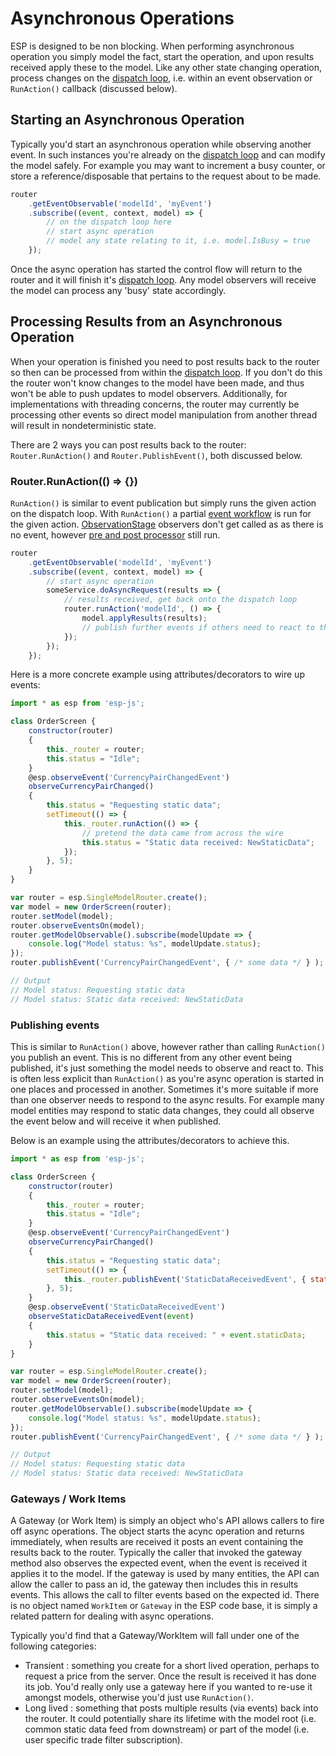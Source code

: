 <a name="asynchronous-operations"></a>

# Asynchronous Operations

ESP is designed to be non blocking.
When performing asynchronous operation you simply model the fact, start the operation, and upon results received apply these to the model.
Like any other state changing operation, process changes on the [dispatch loop](../router-api/dispatch-loop.md), i.e. within an event observation or `RunAction()` callback (discussed below).


## Starting an Asynchronous Operation
Typically you'd start an asynchronous operation while observing another event.
In such instances you're already on the [dispatch loop](../router-api/dispatch-loop.md) and can modify the model safely.
For example you may want to increment a busy counter, or store a reference/disposable that pertains to the request about to be made.

``` js
router
    .getEventObservable('modelId', 'myEvent')
    .subscribe((event, context, model) => {
        // on the dispatch loop here
        // start async operation
        // model any state relating to it, i.e. model.IsBusy = true
    });
```
Once the async operation has started the control flow will return to the router and it will finish it's [dispatch loop](../router-api/dispatch-loop.md).
Any model observers will receive the model can process any 'busy' state accordingly.

## Processing Results from an Asynchronous Operation

When your operation is finished you need to post results back to the router so then can be processed from within the [dispatch loop](../router-api/dispatch-loop.md).
If you don't do this the router won't know changes to the model have been made, and thus won't be able to push updates to model observers.
Additionally, for implementations with threading concerns, the router may currently be processing other events so direct model manipulation from another thread will result in nondeterministic state.

There are 2 ways you can post results back to the router: `Router.RunAction()` and `Router.PublishEvent()`, both discussed below.

### Router.RunAction(() => {})

`RunAction()` is similar to event publication but simply runs the given action on the dispatch loop.
With `RunAction()` a partial [event workflow](./complete-event-workflow.md) is run for the given action.
[ObservationStage](./complete-event-workflow.md#observation-stages) observers don't get called as as there is no event, however [pre and post processor](./complete-event-workflow.md#pre-post-event-processors.md) still run.

``` js
router
    .getEventObservable('modelId', 'myEvent')
    .subscribe((event, context, model) => {
        // start async operation
        someService.doAsyncRequest(results => {
            // results received, get back onto the dispatch loop
            router.runAction('modelId', () => {
                model.applyResults(results);
                // publish further events if others need to react to the results
            });
        });
    });
```

Here is a more concrete example using attributes/decorators to wire up events:

``` js
import * as esp from 'esp-js';

class OrderScreen {
    constructor(router)
    {
        this._router = router;
        this.status = "Idle";
    }
    @esp.observeEvent('CurrencyPairChangedEvent')
    observeCurrencyPairChanged()
    {
        this.status = "Requesting static data";
        setTimeout(() => {
            this._router.runAction(() => {
                // pretend the data came from across the wire
                this.status = "Static data received: NewStaticData";
            });
        }, 5);
    }
}

var router = esp.SingleModelRouter.create();
var model = new OrderScreen(router);
router.setModel(model);
router.observeEventsOn(model);
router.getModelObservable().subscribe(modelUpdate => {
    console.log("Model status: %s", modelUpdate.status);
});
router.publishEvent('CurrencyPairChangedEvent', { /* some data */ } );

// Output
// Model status: Requesting static data
// Model status: Static data received: NewStaticData
```

### Publishing events

This is similar to `RunAction()` above, however rather than calling `RunAction()` you publish an event.
This is no different from any other event being published, it's just something the model needs to observe and react to.
This is often less explicit than `RunAction()` as you're async operation is started in one places and processed in another.
Sometimes it's more suitable if more than one observer needs to respond to the async results.
For example many model entities may respond to static data changes, they could all observe the event below and will receive it when published.

Below is an example using the attributes/decorators to achieve this.

``` js
import * as esp from 'esp-js';

class OrderScreen {
    constructor(router)
    {
        this._router = router;
        this.status = "Idle";
    }
    @esp.observeEvent('CurrencyPairChangedEvent')
    observeCurrencyPairChanged()
    {
        this.status = "Requesting static data";
        setTimeout(() => {
            this._router.publishEvent('StaticDataReceivedEvent', { staticData: "NewStaticData" });
        }, 5);
    }
    @esp.observeEvent('StaticDataReceivedEvent')
    observeStaticDataReceivedEvent(event)
    {
        this.status = "Static data received: " + event.staticData;
    }
}

var router = esp.SingleModelRouter.create();
var model = new OrderScreen(router);
router.setModel(model);
router.observeEventsOn(model);
router.getModelObservable().subscribe(modelUpdate => {
    console.log("Model status: %s", modelUpdate.status);
});
router.publishEvent('CurrencyPairChangedEvent', { /* some data */ } );

// Output
// Model status: Requesting static data
// Model status: Static data received: NewStaticData
```

### Gateways / Work Items

A Gateway (or Work Item) is simply an object who's API allows callers to fire off async operations.
The object starts the acync operation and returns immediately, when results are received it posts an event containing the results back to the router.
Typically the caller that invoked the gateway method also observes the expected event, when the event is received it applies it to the model.
If the gateway is used by many entities, the API can allow the caller to pass an id, the gateway then includes this in results events.
This allows the call to filter events based on the expected id.
There is no object named `WorkItem` or `Gateway` in the ESP code base, it is simply a related pattern for dealing with async operations.

Typically you'd find that a Gateway/WorkItem will fall under one of the following categories:

* Transient : something you create for a short lived operation, perhaps to request a price from the server.
  Once the result is received it has done its job.
  You'd really only use a gateway here if you wanted to re-use it amongst models, otherwise you'd just use `RunAction()`.
* Long lived : something that posts multiple results (via events) back into the router.
  It could potentially share its lifetime with the model root (i.e. common static data feed from downstream) or part of the model (i.e. user specific trade filter subscription).